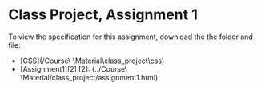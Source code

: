 # Class Project, Assignment 1
To view the specification for this assignment, download the the folder and file:
- [CSS](/Course\ \Material\class_project\css)
- [Assignment1][2]
[2]: (../Course\ \Material/class_project/assignment1.html)
